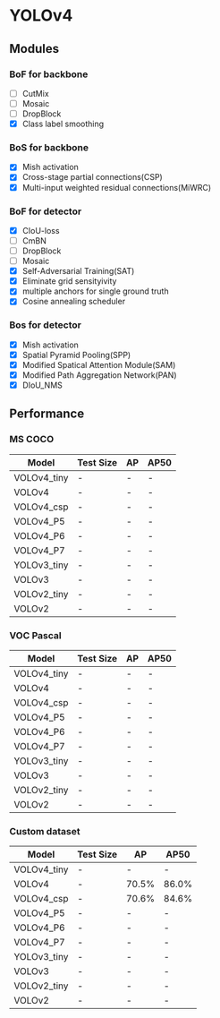 # YOLOv4  

## Modules  
### BoF for backbone  
- [ ] CutMix   
- [ ] Mosaic 
- [ ] DropBlock  
- [x] Class label smoothing  
### BoS for backbone  
- [x] Mish activation  
- [x] Cross-stage partial connections(CSP)  
- [x] Multi-input weighted residual connections(MiWRC)  
### BoF for detector  
- [x] CIoU-loss  
- [ ] CmBN  
- [ ] DropBlock
- [ ] Mosaic  
- [x] Self-Adversarial Training(SAT)  
- [x] Eliminate grid sensityivity  
- [x] multiple anchors for single ground truth
- [x] Cosine annealing scheduler
### Bos for detector  
- [x] Mish activation  
- [x] Spatial Pyramid Pooling(SPP)  
- [x] Modified Spatical Attention Module(SAM)
- [x] Modified Path Aggregation Network(PAN)
- [x] DIoU_NMS

## Performance  
### MS COCO 
| Model | Test Size | AP | AP50 |  
| ------------- | ------ | ------ | ------ |
| VOLOv4_tiny  | - | - | - |
| VOLOv4  | - | - | - |
| VOLOv4_csp  | - | - | - |
| VOLOv4_P5  | - | - | - |
| VOLOv4_P6  | - | - | - |
| VOLOv4_P7  | - | - | - |
| YOLOv3_tiny  | - | - | - |
| VOLOv3  | - | - | - |
| VOLOv2_tiny  | - | - | - |
| VOLOv2  | - | - | - |

### VOC Pascal 
| Model | Test Size | AP | AP50 |  
| ------------- | ------ | ------| ------|
| VOLOv4_tiny  | - | - | - |
| VOLOv4  | - | - | - |
| VOLOv4_csp  | - | - | - |
| VOLOv4_P5  | - | - | - |
| VOLOv4_P6  | - | - | - |
| VOLOv4_P7  | - | - | - |
| YOLOv3_tiny  | - | - | - |
| VOLOv3  | - | - | - |
| VOLOv2_tiny  | - | - | - |
| VOLOv2  | - | - | - |

### Custom dataset  
| Model | Test Size | AP | AP50 |  
| ------------- | ------ | ------ | ------ |
| VOLOv4_tiny  | - | - | - |
| VOLOv4  | - | 70.5% | 86.0% |
| VOLOv4_csp  | - | 70.6% | 84.6% |
| VOLOv4_P5  | - | - | - |
| VOLOv4_P6  | - | - | - |
| VOLOv4_P7  | - | - | - |
| YOLOv3_tiny  | - | - | - |
| VOLOv3  | - | - | - |
| VOLOv2_tiny  | - | - | - |
| VOLOv2  | - | - | - |
